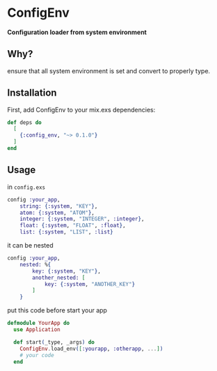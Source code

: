 # ConfigEnv

**Configuration loader from system environment**

## Why?
ensure that all system environment is set and convert to properly type.

## Installation

First, add ConfigEnv to your mix.exs dependencies:
```elixir
def deps do
  [
    {:config_env, "~> 0.1.0"}
  ]
end
```
## Usage

in `config.exs`
```elixir
config :your_app,
    string: {:system, "KEY"},
    atom: {:system, "ATOM"},
    integer: {:system, "INTEGER", :integer},
    float: {:system, "FLOAT", :float},
    list: {:system, "LIST", :list}
```
it can be nested
```elixir
config :your_app,
    nested: %{
        key: {:system, "KEY"},
        another_nested: [
            key: {:system, "ANOTHER_KEY"}
        ]
    }
```
put this code before start your app
```elixir
defmodule YourApp do
  use Application

  def start(_type, _args) do
    ConfigEnv.load_env([:yourapp, :otherapp, ...])
    # your code
  end

```
